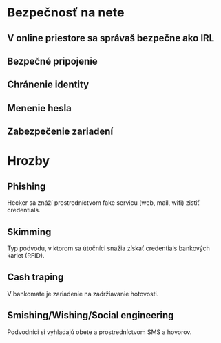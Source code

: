 # Bezpečnosť na nete

## V online priestore sa správaš bezpečne ako IRL

## Bezpečné pripojenie

## Chránenie identity

## Menenie hesla

## Zabezpečenie zariadení

# Hrozby

## Phishing

Hecker sa znáží prostredníctvom fake servicu (web, mail, wifi) zistiť credentials.

## Skimming

Typ podvodu, v ktorom sa útočníci snažia získať credentials bankových kariet (RFID).

## Cash traping

V bankomate je zariadenie na zadržiavanie hotovosti.

## Smishing/Wishing/Social engineering

Podvodníci si vyhladajú obete a prostredníctvom SMS a hovorov.
